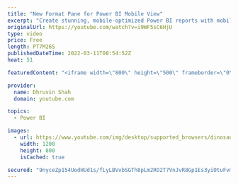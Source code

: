 ```yaml
---
title: "New Format Pane for Power BI Mobile View"
excerpt: "Create stunning, mobile-optimized Power BI reports with mobile layout’s new visual formatting pane (Preview). During this video we will talk about how we can use separate formatting Pane for Power BI Mobile Reports. Have you ever created a mobile-optimized report and struggled with its design? Did you"
originalUrl: https://youtube.com/watch?v=i9WF5sC6HjU
type: video
price: Free
length: PT7M26S
publishedDateTime: 2022-03-11T08:54:52Z
heat: 51

featuredContent: "<iframe width=\"800\" height=\"500\" frameborder=\"0\" src=\"https://www.youtube.com/embed/i9WF5sC6HjU\" allow=\"accelerometer; autoplay; encrypted-media; gyroscope; picture-in-picture\" allowfullscreen></iframe>"

provider:
  name: Dhruvin Shah
  domain: youtube.com

topics:
  - Power BI

images:
  - url: https://www.youtube.com/img/desktop/supported_browsers/dinosaur.png
    width: 1200
    height: 800
    isCached: true

secured: "9nyceZp154UodHUd1s/fLyLBVvbSGTh8pLm2RO2T7VnJvR8Gp1Es3yiOtuFvm5uSvAJb/YZ1KVLN7ILIcpJnHOotgYmLx1k/c/NJoHCoscGR0HVBjsvBTydNZwYi/zvFI2W8At7EUm6+u093NNsA4BxXna+j9oxIIoW/7Inv1j+rO98CQUCggJaaEGdR1yQv43vx5vUEcbS7YAdfCZbFDjS8wzYjZOPphjWbTblYKDRT1rkGvM6C7NWF8ttVuzNlpiZU+fJ9hGsWuixIjKuX4kMSnUVtWT5VdBqbsRQGT+JX5gtCr/oDRv0vkYDeVhGv1XadYYl62XwKdWJj0ZoEr7TgEaBtQx9+1yI6qmJbtPmdok8I0ryYBJh+yTxEuAuWgBmTM7R2bAX6MEiyQtMO1Kuua+w5VicSysfCN+sJmcI=;Hbbck3Fheapp0bKpULeSJA=="
---
```



